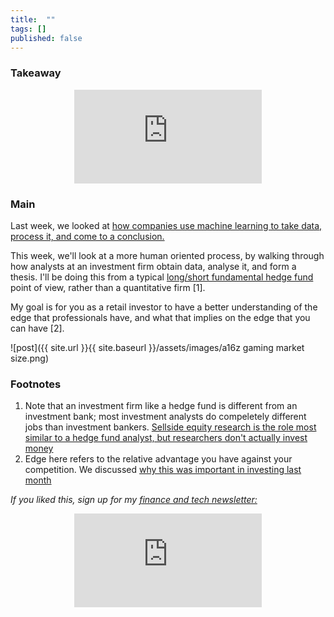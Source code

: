```yaml
---
title:  ""  
tags: []
published: false
---
```


### Takeaway

<style>
      .iframe-container {
        overflow: hidden;        
        padding-top: 50%; <!-- Calculated from the aspect ration of the content (in case of 16:9 it is 9/16= 0.5625) -->
        position: relative;
      }
      .iframe-container iframe { 
         border: 0;
         height: 100%; <!-- Finally, width and height are set to 100% so the iframe takes up 100% of the containers space. -->
         left: 0;
         position: absolute;
         top: 0;
         width: 100%;
         display: block;
         margin: 0 auto; <!-- center image -->
      }
      <!-- 4x3 Aspect Ratio -->
      .iframe-container-4x3 {
        padding-top: 75%;
      }
</style> 

<div class="iframe-container-4x3">
  <p align="center"><iframe src="https://avoidboringpeople.substack.com/embed" frameborder="0" scrolling="no"> </iframe></p>
</div>

### Main

Last week, we looked at [how companies use machine learning to take data, process it, and come to a conclusion.](https://avoidboringpeople.substack.com/p/the-next-machine-learning-startup "ML") 

This week, we'll look at a more human oriented process, by walking through how analysts at an investment firm obtain data, analyse it, and form a thesis. I'll be doing this from a typical [long/short fundamental hedge fund](https://en.wikipedia.org/wiki/Long/short_equity "LS") point of view, rather than a quantitative firm \[1\]. 

My goal is for you as a retail investor to have a better understanding of the edge that professionals have, and what that implies on the edge that you can have \[2\]. 



![post]({{ site.url }}{{ site.baseurl }}/assets/images/a16z gaming market size.png)

### Footnotes

1. Note that an investment firm like a hedge fund is different from an investment bank; most investment analysts do compeletely different jobs than investment bankers. [Sellside equity research is the role most similar to a hedge fund analyst, but researchers don't actually invest money](https://avoidboringpeople.substack.com/p/you-dont-want-quality-time-you-want "Sellside")
2. Edge here refers to the relative advantage you have against your competition. We discussed [why this was important in investing last month](https://avoidboringpeople.substack.com/p/relatively-speaking-the-billionaire "edge")

*If you liked this, sign up for my [finance and tech newsletter:](https://avoidboringpeople.substack.com/ "ABP")*

<div class="iframe-container-4x3">
  <p align="center"><iframe src="https://avoidboringpeople.substack.com/embed" frameborder="0" scrolling="no"> </iframe></p>
</div>
